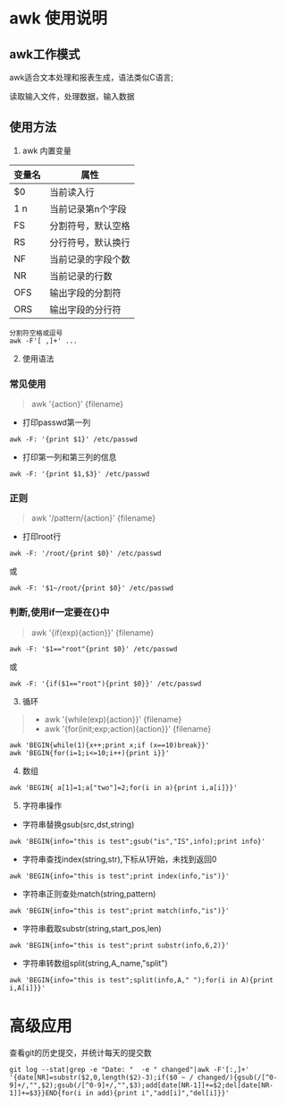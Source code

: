 # awk 使用说明

## awk工作模式
awk适合文本处理和报表生成，语法类似C语言;

读取输入文件，处理数据，输入数据

## 使用方法

1. awk 内置变量

| 变量名|属性|
|-|-|
|$0|当前读入行|
|$1~$n|当前记录第n个字段|
|FS|分割符号，默认空格|
|RS|分行符号，默认换行|
|NF|当前记录的字段个数|
|NR|当前记录的行数|
|OFS|输出字段的分割符|
|ORS|输出字段的分行符|

```
分割符空格或逗号
awk -F'[ ,]+' ...
```

2. 使用语法

### 常见使用
> awk '{action}' {filename}

* 打印passwd第一列

`awk -F: '{print $1}' /etc/passwd`

* 打印第一列和第三列的信息

`awk -F: '{print $1,$3}' /etc/passwd`

### 正则
> awk '/pattern/{action}' {filename}

* 打印root行

`awk -F: '/root/{print $0}' /etc/passwd`

或

`awk -F: '$1~/root/{print $0}' /etc/passwd`

### 判断,使用if一定要在{}中
> awk '{if(exp){action}}' {filename}

`awk -F: '$1=="root"{print $0}' /etc/passwd`

或

`awk -F: '{if($1=="root"){print $0}}' /etc/passwd`

3. 循环

> * awk '{while(exp){action}}' {filename}
> * awk '{for(init;exp;action){action}}' {filename}

```
awk 'BEGIN{while(1){x++;print x;if (x==10)break}}'
awk 'BEGIN{for(i=1;i<=10;i++){print i}}'
```

4. 数组

`awk 'BEGIN{ a[1]=1;a["two"]=2;for(i in a){print i,a[i]}}'`


5. 字符串操作

* 字符串替换gsub(src,dst,string)

`awk 'BEGIN{info="this is test";gsub("is","IS",info);print info}'`

* 字符串查找index(string,str),下标从1开始，未找到返回0

`awk 'BEGIN{info="this is test";print index(info,"is")}'`

* 字符串正则查处match(string,pattern)

`awk 'BEGIN{info="this is test";print match(info,"is")}'`

* 字符串截取substr(string,start_pos,len)

`awk 'BEGIN{info="this is test";print substr(info,6,2)}'`

* 字符串转数组split(string,A_name,"split")

`awk 'BEGIN{info="this is test";split(info,A," ");for(i in A){print i,A[i]}}'`


# 高级应用

查看git的历史提交，并统计每天的提交数

`
git log --stat|grep -e "Date: "  -e " changed"|awk -F'[:,]+' '{date[NR]=substr($2,0,length($2)-3);if($0 ~ / changed/){gsub(/[^0-9]+/,"",$2);gsub(/[^0-9]+/,"",$3);add[date[NR-1]]+=$2;del[date[NR-1]]+=$3}}END{for(i in add){print i","add[i]","del[i]}}'
`
